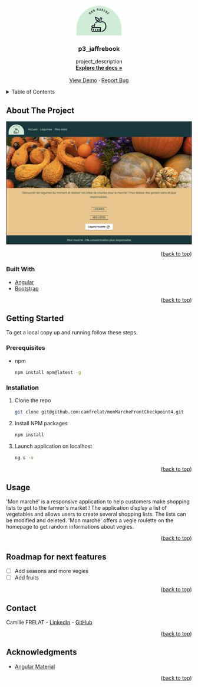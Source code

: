 <div id="top"></div>

<!-- PROJECT LOGO -->
<br />
<div align="center">
  <a href="https://github.com/camfrelat/monMarcheFrontCheckpoint4">
    <img src="src/assets/images/logo.png" alt="Logo" height="80">
  </a>

<h3 align="center">p3_jaffrebook</h3>

  <p align="center">
    project_description
    <br />
    <a href="https://github.com/camfrelat/monMarcheFrontCheckpoint4"><strong>Explore the docs »</strong></a>
    <br />
    <br />
    <a href="https://github.com/camfrelat/monMarcheFrontCheckpoint4">View Demo</a>
    ·
    <a href="https://github.com/camfrelat/monMarcheFrontCheckpoint4/issues">Report Bug</a>
 
  </p>
</div>

<!-- TABLE OF CONTENTS -->
<details>
  <summary>Table of Contents</summary>
  <ol>
    <li>
      <a href="#about-the-project">About The Project</a>
      <ul>
        <li><a href="#built-with">Built With</a></li>
      </ul>
    </li>
    <li>
      <a href="#getting-started">Getting Started</a>
      <ul>
        <li><a href="#prerequisites">Prerequisites</a></li>
        <li><a href="#installation">Installation</a></li>
      </ul>
    </li>
    <li><a href="#usage">Usage</a></li>
        <li><a href="#roadmap">Roadmap</a></li>
        <li><a href="#contact">Contact</a></li>
        <li><a href="#acknowledgments">Acknowledgments</a></li>

  </ol>
</details>

<!-- ABOUT THE PROJECT -->

## About The Project

<img src="src/assets/images/homepageScreen.png" alt="screenshot" >

<p align="right">(<a href="#top">back to top</a>)</p>

### Built With

- [Angular](https://angular.io/)
- [Bootstrap](https://getbootstrap.com)

<p align="right">(<a href="#top">back to top</a>)</p>

<!-- GETTING STARTED -->

## Getting Started

To get a local copy up and running follow these steps.

### Prerequisites

- npm
  ```sh
  npm install npm@latest -g
  ```

### Installation

1. Clone the repo
   ```sh
   git clone git@github.com:camfrelat/monMarcheFrontCheckpoint4.git
   ```
2. Install NPM packages
   ```sh
   npm install
   ```
3. Launch application on localhost

   ```sh
   ng s -o
   ```

<p align="right">(<a href="#top">back to top</a>)</p>

<!-- USAGE EXAMPLES -->

## Usage

'Mon marché' is a responsive application to help customers make shopping lists to got to the farmer's market ! The application display a list of vegetables and allows users to create several shopping lists. The lists can be modified and deleted. 'Mon marché' offers a vegie roulette on the homepage to get random informations about vegies.

<p align="right">(<a href="#top">back to top</a>)</p>

<!-- ROADMAP -->

## Roadmap for next features

- [ ] Add seasons and more vegies
- [ ] Add fruits

<p align="right">(<a href="#top">back to top</a>)</p>

<!-- CONTACT -->

## Contact

Camille FRELAT - [LinkedIn](https://www.linkedin.com/in/camillefrelat) - [GitHub](https://github.com/camfrelat)<br>

<p align="right">(<a href="#top">back to top</a>)</p>

<!-- ACKNOWLEDGMENTS -->

## Acknowledgments

- [Angular Material](https://material.angular.io/)

<p align="right">(<a href="#top">back to top</a>)</p>

<!-- MARKDOWN LINKS & IMAGES -->

[product-screenshot]: src/assets/images/homepageScreen.png
